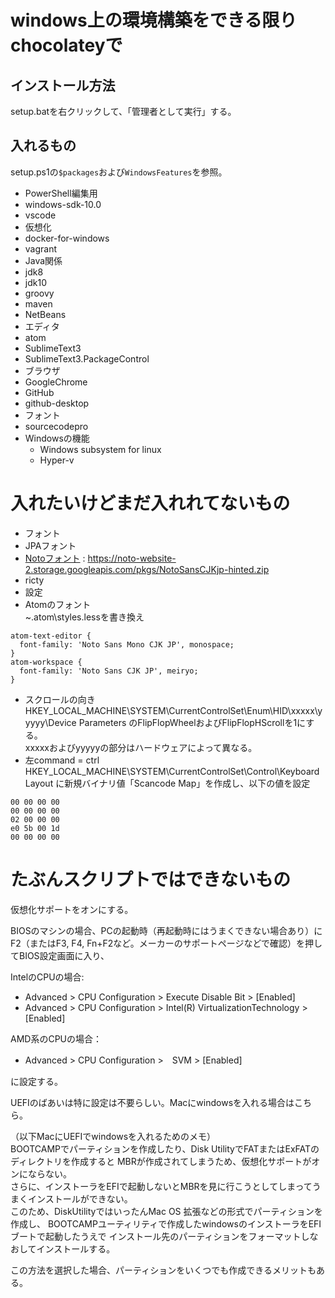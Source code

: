 # windows上の環境構築をできる限りchocolateyで

## インストール方法

setup.batを右クリックして、「管理者として実行」する。

## 入れるもの

setup.ps1の`$packages`および`WindowsFeatures`を参照。

 * PowerShell編集用
  * windows-sdk-10.0
  * vscode
 * 仮想化
  * docker-for-windows
  * vagrant
 * Java関係
  * jdk8
  * jdk10
  * groovy
  * maven
  * NetBeans
 * エディタ
  * atom
  * SublimeText3
  * SublimeText3.PackageControl
 * ブラウザ
  * GoogleChrome
 * GitHub
  * github-desktop
 * フォント
  * sourcecodepro
* Windowsの機能
  * Windows subsystem for linux
  * Hyper-v

# 入れたいけどまだ入れれてないもの

* フォント
 * JPAフォント
 * [Notoフォント](http://www.google.com/get/noto/help/cjk/) :  https://noto-website-2.storage.googleapis.com/pkgs/NotoSansCJKjp-hinted.zip
 * ricty
* 設定
 * Atomのフォント  
 ~\.atom\styles.lessを書き換え
```less:
atom-text-editor {
  font-family: 'Noto Sans Mono CJK JP', monospace;
}
atom-workspace {
  font-family: 'Noto Sans CJK JP', meiryo;
}
```
 * スクロールの向き
   HKEY_LOCAL_MACHINE\SYSTEM\CurrentControlSet\Enum\HID\xxxxx\yyyyy\Device Parameters のFlipFlopWheelおよびFlipFlopHScrollを1にする。  
   xxxxxおよびyyyyyの部分はハードウェアによって異なる。
 * 左command = ctrl
HKEY_LOCAL_MACHINE\SYSTEM\CurrentControlSet\Control\Keyboard Layout に新規バイナリ値「Scancode Map」を作成し、以下の値を設定
```
00 00 00 00
00 00 00 00
02 00 00 00
e0 5b 00 1d
00 00 00 00
```

# たぶんスクリプトではできないもの

仮想化サポートをオンにする。

BIOSのマシンの場合、PCの起動時（再起動時にはうまくできない場合あり）にF2（またはF3, F4, Fn+F2など。メーカーのサポートページなどで確認）を押してBIOS設定画面に入り、

IntelのCPUの場合:

- Advanced > CPU Configuration >  Execute Disable Bit > [Enabled]   
- Advanced > CPU Configuration >  Intel(R) VirtualizationTechnology > [Enabled]

AMD系のCPUの場合：

- Advanced > CPU Configuration >　SVM > [Enabled]

に設定する。

UEFIのばあいは特に設定は不要らしい。Macにwindowsを入れる場合はこちら。

（以下MacにUEFIでwindowsを入れるためのメモ）  
BOOTCAMPでパーティションを作成したり、Disk UtilityでFATまたはExFATのディレクトリを作成すると
MBRが作成されてしまうため、仮想化サポートがオンにならない。  
さらに、インストーラをEFIで起動しないとMBRを見に行こうとしてしまってうまくインストールができない。  
このため、DiskUtilityではいったんMac OS 拡張などの形式でパーティションを作成し、
BOOTCAMPユーティリティで作成したwindowsのインストーラをEFIブートで起動したうえで
インストール先のパーティションをフォーマットしなおしてインストールする。

この方法を選択した場合、パーティションをいくつでも作成できるメリットもある。

